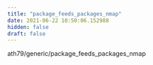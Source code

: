 ```yaml
---
title: "package_feeds_packages_nmap"
date: 2021-06-22 10:50:06.152988
hidden: false
draft: false
---
```


ath79/generic/package_feeds_packages_nmap

